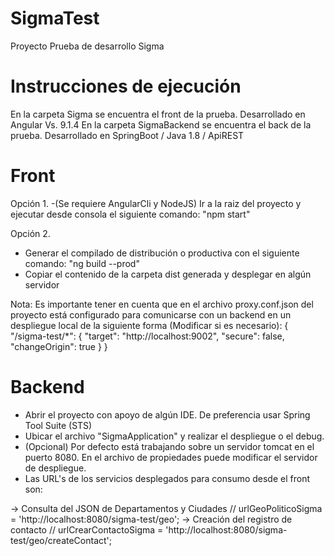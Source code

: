 # SigmaTest
Proyecto Prueba de desarrollo Sigma

# Instrucciones de ejecución
En la carpeta Sigma se encuentra el front de la prueba. Desarrollado en Angular Vs. 9.1.4
En la carpeta SigmaBackend se encuentra el back de la prueba. Desarrollado en SpringBoot / Java 1.8 / ApiREST

# Front
Opción 1.
-(Se requiere AngularCli y NodeJS) Ir a la raiz del proyecto y ejecutar desde consola el siguiente comando: "npm start"

Opción 2.
- Generar el compilado de distribución o productiva con el siguiente comando: "ng build --prod"
- Copiar el contenido de la carpeta dist generada y desplegar en algún servidor

Nota: Es importante tener en cuenta que en el archivo proxy.conf.json del proyecto está configurado para comunicarse con un backend en un despliegue local de la siguiente forma (Modificar si es necesario):
{
    "/sigma-test/*": {
        "target": "http://localhost:9002",
        "secure": false,
        "changeOrigin": true
    }
}

# Backend
- Abrir el proyecto con apoyo de algún IDE. De preferencia usar Spring Tool Suite (STS)
- Ubicar el archivo "SigmaApplication" y realizar el despliegue o el debug.
- (Opcional) Por defecto está trabajando sobre un servidor tomcat en el puerto 8080. En el archivo de propiedades puede modificar el servidor de despliegue. 
- Las URL's de los servicios desplegados para consumo desde el front son:

-> Consulta del JSON de Departamentos y Ciudades // urlGeoPoliticoSigma = 'http://localhost:8080/sigma-test/geo';
-> Creación del registro de contacto // urlCrearContactoSigma = 'http://localhost:8080/sigma-test/geo/createContact';

